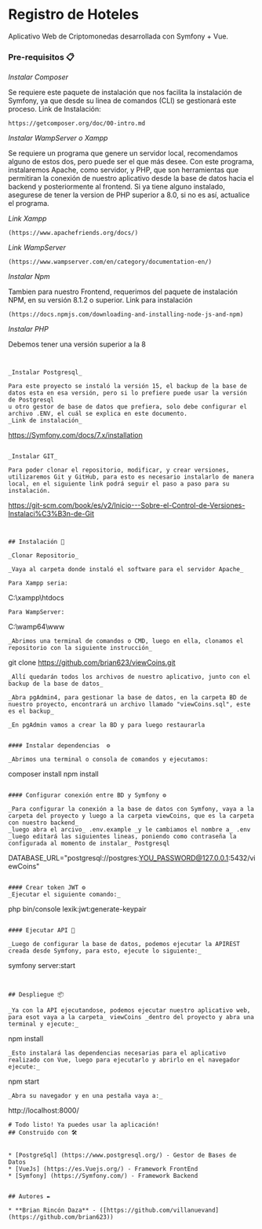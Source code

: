 # Registro de Hoteles

Aplicativo Web de Criptomonedas desarrollada con Symfony + Vue.


### Pre-requisitos 📋


_Instalar Composer_

Se requiere este paquete de instalación que nos facilita la instalación de Symfony, ya que desde su linea de comandos (CLI) se gestionará este proceso.
Link de Instalación:
```
https://getcomposer.org/doc/00-intro.md
```

_Instalar WampServer o Xampp_

Se requiere un programa que genere un servidor local, recomendamos alguno de estos dos, pero puede ser el que más desee. Con este programa, instalaremos Apache,
como servidor, y PHP, que son herramientas que permitiran la conexión de nuestro aplicativo desde la base de datos hacia el backend y posteriormente al frontend.
Si ya tiene alguno instalado, asegurese de tener la version de PHP superior a 8.0, si no es así, actualice el programa.

_Link Xampp_
```
(https://www.apachefriends.org/docs/)
```
_Link WampServer_ 
```
(https://www.wampserver.com/en/category/documentation-en/)
```


_Instalar Npm_

Tambien para nuestro Frontend, requerimos del paquete de instalación NPM, en su versión 8.1.2 o superior.
Link para instalación 
```
(https://docs.npmjs.com/downloading-and-installing-node-js-and-npm)
```

_Instalar PHP_

Debemos tener una versión superior a la 8
```


_Instalar Postgresql_

Para este proyecto se instaló la versión 15, el backup de la base de datos esta en esa versión, pero si lo prefiere puede usar la versión de Postgresql
u otro gestor de base de datos que prefiera, solo debe configurar el archivo .ENV, el cuál se explica en este documento.
_Link de instalación_
```
https://Symfony.com/docs/7.x/installation
```

_Instalar GIT_

Para poder clonar el repositorio, modificar, y crear versiones, utilizaremos Git y GitHub, para esto es necesario instalarlo de manera local, en el siguiente link podrá seguir el paso a paso para su instalación.
```
https://git-scm.com/book/es/v2/Inicio---Sobre-el-Control-de-Versiones-Instalaci%C3%B3n-de-Git
```


## Instalación 🔧

_Clonar Repositorio_

_Vaya al carpeta donde instaló el software para el servidor Apache_

Para Xampp seria:
```
C:\xampp\htdocs
```
Para WampServer:
```
C:\wamp64\www
```
_Abrimos una terminal de comandos o CMD, luego en ella, clonamos el repositorio con la siguiente instrucción_
```
git clone https://github.com/brian623/viewCoins.git
```
_Allí quedarán todos los archivos de nuestro aplicativo, junto con el backup de la base de datos_

_Abra pgAdmin4, para gestionar la base de datos, en la carpeta BD de nuestro proyecto, encontrará un archivo llamado "viewCoins.sql", este es el backup_

_En pgAdmin vamos a crear la BD y para luego restaurarla


#### Instalar dependencias  ⚙️

_Abrimos una terminal o consola de comandos y ejecutamos:
```
composer install
npm install
```

#### Configurar conexión entre BD y Symfony ⚙️

_Para configurar la conexión a la base de datos con Symfony, vaya a la carpeta del proyecto y luego a la carpeta viewCoins, que es la carpeta con nuestro backend_
_luego abra el arcivo_ .env.example _y le cambiamos el nombre a_ .env 
_luego editará las siguientes lineas, poniendo como contraseña la configurada al momento de instalar_ Postgresql

```
DATABASE_URL="postgresql://postgres:YOU_PASSWORD@127.0.0.1:5432/viewCoins"
```

#### Crear token JWT ⚙️
_Ejecutar el siguiente comando:_
```
php bin/console lexik:jwt:generate-keypair
```

#### Ejecutar API 🔩

_Luego de configurar la base de datos, podemos ejecutar la APIREST creada desde Symfony, para esto, ejecute lo siguiente:_

```
symfony server:start
```


## Despliegue 📦

_Ya con la API ejecutandose, podemos ejecutar nuestro aplicativo web, para esot vaya a la carpeta_ viewCoins _dentro del proyecto y abra una terminal y ejecute:_
```
npm install
```
_Esto instalará las dependencias necesarias para el aplicativo realizado con Vue, luego para ejecutarlo y abrirlo en el navegador ejecute:_
```
npm start
```
_Abra su navegador y en una pestaña vaya a:_
```
http://localhost:8000/
```
# Todo listo! Ya puedes usar la aplicación!
## Construido con 🛠️


* [PostgreSql] (https://www.postgresql.org/) - Gestor de Bases de Datos
* [VueJs] (https://es.Vuejs.org/) - Framework FrontEnd
* [Symfony] (https://Symfony.com/) - Framework Backend


## Autores ✒️

* **Brian Rincón Daza** - ([https://github.com/villanuevand](https://github.com/brian623))


